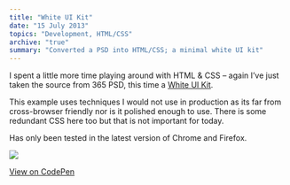 ```yaml
---
title: "White UI Kit"
date: "15 July 2013"
topics: "Development, HTML/CSS"
archive: "true"
summary: "Converted a PSD into HTML/CSS; a minimal white UI kit"
---
```


I spent a little more time playing around with HTML & CSS – again I’ve just taken the source from 365 PSD, this time a [White UI Kit](http://365psd.com/day/4-32/). 

This example uses techniques I would not use in production as its far from cross-browser friendly nor is it polished enough to use. There is some redundant CSS here too but that is not important for today. 

Has only been tested in the latest version of Chrome and Firefox.

![](/assets/2013/white-ui-kit.jpg)

[View on CodePen](https://codepen.io/mraffaele/pen/dPPawKW)
